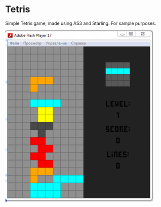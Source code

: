 # Tetris 
Simple Tetris game, made using AS3 and Starling. For sample purposes.


![Alt text](/screenshots/screen1.png?raw=true "Optional Title")
